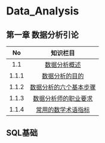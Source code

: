 # Data_Analysis

## 第一章 数据分析引论

|No|知识栏目|
|:--:|:--:|
|1.1|[数据分析概述](https://github.com/SolerHo/Data_Analysis/blob/master/01.%E6%95%B0%E6%8D%AE%E5%88%86%E6%9E%90%E7%9A%84%E6%A6%82%E8%BF%B0.md)|
|1.1.1|[数据分析的目的](https://github.com/SolerHo/Data_Analysis/blob/master/01.%E6%95%B0%E6%8D%AE%E5%88%86%E6%9E%90%E7%9A%84%E6%A6%82%E8%BF%B0.md#%E6%95%B0%E6%8D%AE%E5%88%86%E6%9E%90%E7%9A%84%E7%9B%AE%E7%9A%84)|
|1.1.2|[数据分析的六个基本步骤](https://github.com/SolerHo/Data_Analysis/blob/master/01.%E6%95%B0%E6%8D%AE%E5%88%86%E6%9E%90%E7%9A%84%E6%A6%82%E8%BF%B0.md#%E6%95%B0%E6%8D%AE%E5%88%86%E6%9E%90%E7%9A%84%E5%85%AD%E4%B8%AA%E5%9F%BA%E6%9C%AC%E6%AD%A5%E9%AA%A4)|
|1.1.3|[数据分析师的职业要求](https://github.com/SolerHo/Data_Analysis/blob/master/01.%E6%95%B0%E6%8D%AE%E5%88%86%E6%9E%90%E7%9A%84%E6%A6%82%E8%BF%B0.md#%E6%95%B0%E6%8D%AE%E5%88%86%E6%9E%90%E5%B8%88%E7%9A%84%E8%81%8C%E4%B8%9A%E8%A6%81%E6%B1%82)|
|1.1.4|[常用的数学术语指标](https://github.com/SolerHo/Data_Analysis/blob/master/01.%E6%95%B0%E6%8D%AE%E5%88%86%E6%9E%90%E7%9A%84%E6%A6%82%E8%BF%B0.md#%E5%B8%B8%E7%94%A8%E7%9A%84%E6%95%B0%E5%AD%A6%E6%9C%AF%E8%AF%AD%E6%8C%87%E6%A0%87)|

## SQL基础

